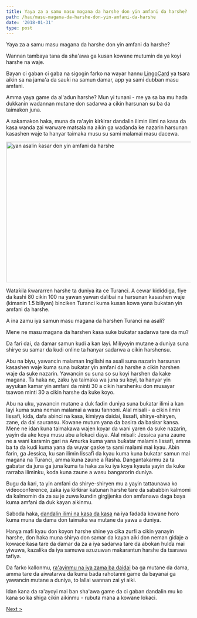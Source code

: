 ```yaml
---
title: Yaya za a samu masu magana da harshe don yin amfani da harshe?
path: /hau/masu-magana-da-harshe-don-yin-amfani-da-harshe
date: '2018-01-31'
type: post
---
```


Yaya za a samu masu magana da harshe don yin amfani da harshe?

Wannan tambaya tana da sha'awa ga kusan kowane mutumin da ya koyi harshe na waje.

Bayan ci gaban ci gaba na sigogin farko na wayar hannu <a href="https://hau.lingocard.com/#free-mobile-app">LingoCard</a> ya tsara aikin sa na jama'a da sauƙi na samun damar, app ya sami dubban masu amfani.

Amma yaya game da al'adun harshe? Mun yi tunani - me ya sa ba mu hada dukkanin wadannan mutane don sadarwa a cikin harsunan su ba da taimakon juna.

A sakamakon haka, muna da ra'ayin ƙirƙirar dandalin ilimin ilimi na kasa da kasa wanda zai warware matsala na aikin ga waɗanda ke nazarin harsunan kasashen waje ta hanyar taimaka musu su sami malamai masu dacewa.

<img class="aligncenter wp-image-78 size-full" src="../images/platform/social-network.jpg" alt="yan asalin ƙasar don yin amfani da harshe" width="628" height="383" />

Wataƙila ƙwararren harshe ta duniya ita ce Turanci. A cewar kididdiga, fiye da kashi 80 cikin 100 na yawan yawan ɗalibai na harsunan kasashen waje (kimanin 1.5 biliyan) binciken Turanci kuma kusan kowa yana bukatan yin amfani da harshe.

A ina zamu iya samun masu magana da harshen Turanci na asali?

Mene ne masu magana da harshen ƙasa suke bukatar sadarwa tare da mu?

Da fari dai, da damar samun kudi a kan layi. Miliyoyin mutane a duniya suna shirye su samar da kudi online ta hanyar sadarwa a cikin harshensu.

Abu na biyu, yawancin malaman Ingilishi na asali suna nazarin harsunan kasashen waje kuma suna buƙatar yin amfani da harshe a cikin harshen waje da suke nazarin. Yawancin su suna so su koyi harshen da kake magana. Ta haka ne, zaku iya taimaka wa juna su koyi, ta hanyar yin ayyukan kamar yin amfani da minti 30 a cikin harshenku don musayar tsawon minti 30 a cikin harshe da kuke koyo.

Abu na uku, yawancin mutane a duk faɗin duniya suna buƙatar ilimi a kan layi kuma suna neman malamai a wasu fannoni. Alal misali - a cikin ilmin lissafi, kiɗa, dafa abinci na kasa, kimiyya daidai, lissafi, shirye-shiryen, zane, da dai sauransu. Kowane mutum yana da basira da basirar kansa. Mene ne idan kuna taimakawa wajen koyar da wani yaren da suke nazarin, yayin da ake koya musu abu a lokaci ɗaya. Alal misali: Jessica yana zaune ne a wani karamin gari na Amurka kuma yana buƙatar malamin lissafi, amma ba ta da kudi kuma yana da wuyar gaske ta sami malami mai kyau. Abin farin, ga Jessica, ku san ilimin lissafi da kyau kuma kuna bukatar samun mai magana na Turanci, amma kuna zaune a Rasha. Dangantakarmu za ta gabatar da juna ga juna kuma ta haka za ku iya koya kyauta yayin da kuke rarraba iliminku, koda kuna zaune a wasu bangarorin duniya.

Bugu da ƙari, ta yin amfani da shirye-shiryen mu a yayin tattaunawa ko videoconference, zaka iya ƙirƙirar katunan harshe tare da sababbin kalmomi da kalmomin da za su je zuwa kundin girgijenka don amfanawa daga baya kuma amfani da duk kayan aikinmu.

Saboda haka, <a href="https://hau.lingocard.com/platform/">dandalin ilimi na kasa da kasa</a> na iya fadada kowane horo kuma muna da dama don taimaka wa mutane da yawa a duniya.

Hanya mafi kyau don koyon harshe shine ya cika zurfi a cikin yanayin harshe, don haka muna shirya don samar da kayan aiki don neman gidaje a kowace ƙasa tare da damar da za a iya sadarwa tare da abokan hulɗa mai yiwuwa, kazalika da iya samuwa azuzuwan makarantun harshe da tsarawa tafiya.

Da farko kallonmu, <a href="/hau/?lang=hau">ra'ayinmu na iya zama ba daidai</a> ba ga mutane da dama, amma tare da aiwatarwa da kuma bada rahotanni game da bayanai ga yawancin mutane a duniya, to lallai wannan zai yi aiki.

Idan kana da ra'ayoyi mai ban sha'awa game da ci gaban dandalin mu ko kana so ka shiga cikin aikinmu - rubuta mana a kowane lokaci.

<a href="/hau/yadda-zaka-iya-koyon-harshen-turanci-azumi">Next ></a>